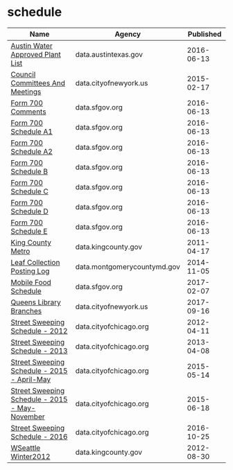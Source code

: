 # schedule

Name | Agency | Published
---- | ---- | ---------
[Austin Water Approved Plant List](../datasets/82dq-nkpk.md) | data.austintexas.gov | 2016-06-13
[Council Committees And Meetings](../datasets/m48u-yjt8.md) | data.cityofnewyork.us | 2015-02-17
[Form 700 Comments](../datasets/e9vv-n9ta.md) | data.sfgov.org | 2016-06-13
[Form 700 Schedule A1](../datasets/tzbk-2xg8.md) | data.sfgov.org | 2016-06-13
[Form 700 Schedule A2](../datasets/j82c-uj4d.md) | data.sfgov.org | 2016-06-13
[Form 700 Schedule B](../datasets/tcn4-z9dy.md) | data.sfgov.org | 2016-06-13
[Form 700 Schedule C](../datasets/fkhv-84jp.md) | data.sfgov.org | 2016-06-13
[Form 700 Schedule D](../datasets/kpf8-y8tj.md) | data.sfgov.org | 2016-06-13
[Form 700 Schedule E](../datasets/2ige-b5yn.md) | data.sfgov.org | 2016-06-13
[King County Metro](../datasets/pd2q-kmme.md) | data.kingcounty.gov | 2011-04-17
[Leaf Collection Posting Log](../datasets/r53e-rcct.md) | data.montgomerycountymd.gov | 2014-11-05
[Mobile Food Schedule](../datasets/jjew-r69b.md) | data.sfgov.org | 2017-02-07
[Queens Library Branches](../datasets/kh3d-xhq7.md) | data.cityofnewyork.us | 2017-09-16
[Street Sweeping Schedule - 2012](../datasets/k3hy-v5xb.md) | data.cityofchicago.org | 2012-04-11
[Street Sweeping Schedule - 2013](../datasets/8h6a-imtk.md) | data.cityofchicago.org | 2013-04-08
[Street Sweeping Schedule - 2015 - April-May](../datasets/waad-z968.md) | data.cityofchicago.org | 2015-05-14
[Street Sweeping Schedule - 2015 - May-November](../datasets/ggci-kynu.md) | data.cityofchicago.org | 2015-06-18
[Street Sweeping Schedule - 2016](../datasets/x2vd-qke7.md) | data.cityofchicago.org | 2016-10-25
[WSeattle Winter2012](../datasets/4wxe-trr7.md) | data.kingcounty.gov | 2012-08-30

